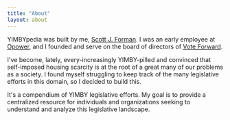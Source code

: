 ```yaml
---
title: "About"
layout: about
---
```


YIMBYpedia was built by me, [Scott J. Forman](https://sjforman.me/). I was an early employee at [Opower](https://en.wikipedia.org/wiki/Opower), and I founded and serve on the board of directors of [Vote Forward](https://votefwd.org/). 

I've become, lately, every-increasingly YIMBY-pilled and convinced that self-imposed housing scarcity is at the root of a great many of our problems as a society. I found myself struggling to keep track of the many legislative efforts in this domain, so I decided to build this.  

It's a compendium of YIMBY legislative efforts. My goal is to provide a centralized resource for individuals and organizations seeking to understand and analyze this legislative landscape.